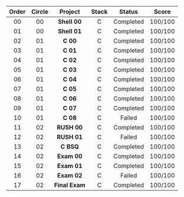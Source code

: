 |Order|Circle|Project|Stack|Status|Score|
|:---:|:---:|:---:|:---:|:---:|:---:|
|00|00|**Shell 00**|C|Completed|100/100|
|01|00|**Shell 01**|C|Completed|100/100|
|02|01|**C 00**|C|Completed|100/100|
|03|01|**C 01**|C|Completed|100/100|
|04|01|**C 02**|C|Completed|100/100|
|05|01|**C 03**|C|Completed|100/100|
|06|01|**C 04**|C|Completed|100/100|
|07|01|**C 05**|C|Completed|100/100|
|08|01|**C 06**|C|Completed|100/100|
|09|01|**C 07**|C|Completed|100/100|
|10|01|**C 08**|C|Failed|100/100|
|11|02|**RUSH 00**|C|Completed|100/100|
|12|02|**RUSH 01**|C|Failed|100/100|
|13|02|**C BSQ**|C|Completed|100/100|
|14|02|**Exam 00**|C|Completed|100/100|
|15|02|**Exam 01**|C|Completed|100/100|
|16|02|**Exam 02**|C|Failed|100/100|
|17|02|**Final Exam**|C|Completed|100/100|
